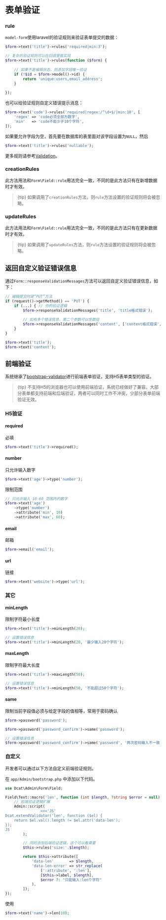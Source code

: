 # 表单验证

### rule

`model-form`使用laravel的验证规则来验证表单提交的数据：

```php
$form->text('title')->rules('required|min:3');

// 复杂的验证规则可以在回调里面实现
$form->text('title')->rules(function ($form) {
    
    // 如果不是编辑状态，则添加字段唯一验证
    if (!$id = $form->model()->id) {
        return 'unique:users,email_address';
    }
    
});
```

也可以给验证规则自定义错误提示消息：

```php
$form->text('code')->rules('required|regex:/^\d+$/|min:10', [
    'regex' => 'code必须全部为数字',
    'min'   => 'code不能少于10个字符',
]);
```

如果要允许字段为空，首先要在数据库的表里面对该字段设置为`NULL`，然后

```php
$form->text('title')->rules('nullable');
```

更多规则请参考[Validation](https://laravel.com/docs/5.5/validation)。

### creationRules

此方法用法和`Form\Field::rule`用法完全一致，不同的是此方法只有在新增数据时才有效。

> {tip} 如果调用了`creationRules`方法，则`rule`方法设置的验证规则将会被忽略。

### updateRules

此方法用法和`Form\Field::rule`用法完全一致，不同的是此方法只有在更新数据时才有效。

> {tip} 如果调用了`updateRules`方法，则`rule`方法设置的验证规则将会被忽略。


## 返回自定义验证错误信息

通过`Form::responseValidationMessages`方法可以返回自定义验证错误信息，如下：
```php
// 编辑提交时是“PUT”方法
if (request()->getMethod() == 'PUT') {
    if (...) { // 你的验证逻辑
        $form->responseValidationMessages('title', 'title格式错误');
        
        // 如有多个错误信息，第二个参数可以传数组
        $form->responseValidationMessages('content', ['content格式错误', 'content不能为空']);
    }
}

$form->text('title');
$form->text('content');
```

## 前端验证

系统继承了<a href="https://github.com/1000hz/bootstrap-validator" target="_blank">bootstrap-validator</a>进行前端表单验证，支持H5表单类型的验证。

> {tip} 不支持H5的浏览器也可以使用前端验证，系统已经做好了兼容。大部分表单都支持前端和后端验证，两者可以同时工作不冲突，少部分表单前端验证无效。

### H5验证

#### required

必填
```php
$form->text('title')->required();
```

#### number

只允许输入数字
```php
$form->text('age')->type('number');
```

限制范围
```php
// 只允许输入 10-60 范围内的数字
$form->text('age')
    ->type('number')
    ->attribute('min', 10)
    ->attribute('max', 60);
```

#### email

邮箱
```php
$form->email('email');
```

#### url

链接
```php
$form->text('website')->type('url');
```

### 其它

#### minLength

限制字符最小长度

```php
$form->text('title')->minLength(20);

// 设置错误信息
$form->text('title')->minLength(20, '最少输入20个字符');
```

#### maxLength

限制字符最大长度
```php
$form->text('title')->maxLength(50);

// 设置错误信息
$form->text('title')->minLength(50, '不能超过50个字符');
```

#### same

限制当前字段值必须与给定字段的值相等，常用于密码确认

```php
$form->password('password');

$form->password('password_confirm')->same('password');

// 设置错误信息
$form->password('password_confirm')->same('password', '两次密码输入不一致');
```

### 自定义

开发者可以通过以下方法自定义前端验证规则。



在 `app/Admin/bootstrap.php` 中添加以下代码。
```php
use Dcat\Admin\Form\Field;

Field\Text::macro('len', function (int $length, ?string $error = null) {
    // 前端验证逻辑扩展
    Admin::script(
                <<<'JS'
Dcat.extendValidator('len', function ($el) {
    return $el.val().length != $el.attr('data-len');
});
JS
        );

        // 同时添加后端验证逻辑，这个可以看需要
        $this->rules('size:'.$length);

        return $this->attribute([
            'data-len'       => $length,
            'data-len-error' => str_replace(
                [':attribute', ':len'],
                [$this->label, $length],
                $error ?: "只能输入:len个字符"
            ),
        ]);
});
```

使用

```php
$form->text('name')->len(10);
```



